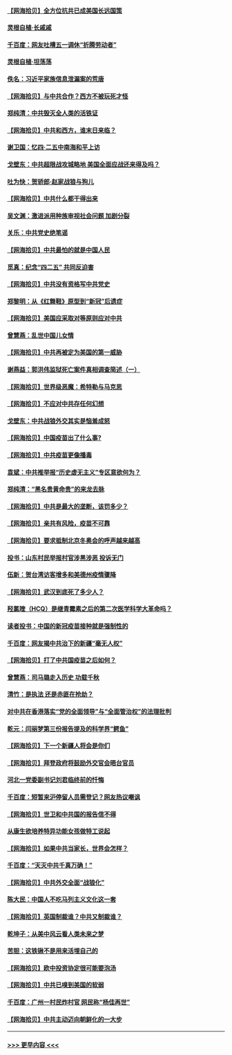 #### [【网海拾贝】全方位抗共已成美国长远国策](../pages/nsc993/n12906878.md?t=04271302) 
#### [灵根自植‧长戚戚](../pages/nsc993/n12905585.md?t=04271302) 
#### [千百度：网友吐槽五一调休“折腾劳动者”](../pages/nsc993/n12905934.md?t=04271302) 
#### [灵根自植‧坦荡荡](../pages/nsc993/n12905562.md?t=04271302) 
#### [佚名：习近平家族信息泄漏案的荒唐](../pages/nsc993/n12904705.md?t=04271302) 
#### [【网海拾贝】与中共合作？西方不被玩死才怪](../pages/nsc993/n12903873.md?t=04271302) 
#### [郑纯清：中共毁灭全人类的活铁证](../pages/nsc993/n12903785.md?t=04271302) 
#### [【网海拾贝】中共和西方，谁末日来临？](../pages/nsc993/n12903482.md?t=04271302) 
#### [谢卫国：忆四‧二五中南海和平上访](../pages/nsc993/n12902192.md?t=04271302) 
#### [戈壁东：中共超限战攻城略地 美国全面应战还来得及吗？](../pages/nsc993/n12902297.md?t=04271302) 
#### [吐为快：贺骄郎‧赵家战狼与狗儿](../pages/nsc993/n12902280.md?t=04271302) 
#### [【网海拾贝】中共什么都干得出来](../pages/nsc993/n12897500.md?t=04271302) 
#### [吴文渊：激进派用种族审视社会问题 加剧分裂](../pages/nsc993/n12893881.md?t=04271302) 
#### [关乐：中共党史绝笔谣](../pages/nsc993/n12897270.md?t=04271302) 
#### [【网海拾贝】中共最怕的就是中国人民](../pages/nsc993/n12894705.md?t=04271302) 
#### [觅真：纪念“四二五” 共同反迫害](../pages/nsc993/n12894553.md?t=04271302) 
#### [【网海拾贝】中共没有资格写中共党史](../pages/nsc993/n12892231.md?t=04271302) 
#### [郑黎明：从《红舞鞋》原型到“新冠”后遗症](../pages/nsc993/n12890469.md?t=04271302) 
#### [【网海拾贝】美国应采取对等原则应对中共](../pages/nsc993/n12889176.md?t=04271302) 
#### [曾慧燕：乱世中国儿女情](../pages/nsc993/n12887931.md?t=04271302) 
#### [【网海拾贝】中共再被定为美国的第一威胁](../pages/nsc993/n12887580.md?t=04271302) 
#### [谢燕益：郭洪伟监狱死亡案件真相调查简述（一）](../pages/nsc993/n12885648.md?t=04271302) 
#### [【网海拾贝】世界级恶魔：希特勒与马克思](../pages/nsc993/n12884062.md?t=04271302) 
#### [【网海拾贝】不应对中共存任何幻想](../pages/nsc993/n12881460.md?t=04271302) 
#### [戈壁东：中共战狼外交其实是恼羞成怒](../pages/nsc993/n12880392.md?t=04271302) 
#### [【网海拾贝】中国疫苗出了什么事?](../pages/nsc993/n12879124.md?t=04271302) 
#### [【网海拾贝】中共疫苗更像播毒](../pages/nsc993/n12876631.md?t=04271302) 
#### [袁斌：中共推举报“历史虚无主义”专区意欲何为？](../pages/nsc993/n12876530.md?t=04271302) 
#### [郑纯清：“黑名贵黄命贵”的来龙去脉](../pages/nsc993/n12875589.md?t=04271302) 
#### [【网海拾贝】中共是最大的垄断，该罚多少？](../pages/nsc993/n12874006.md?t=04271302) 
#### [【网海拾贝】亲共有风险，疫苗不可靠](../pages/nsc993/n12872224.md?t=04271302) 
#### [【网海拾贝】要求抵制北京冬奥会的呼声越来越高](../pages/nsc993/n12868962.md?t=04271302) 
#### [投书：山东村民举报村官涉黑涉恶 投诉无门](../pages/nsc993/n12869726.md?t=04271302) 
#### [伍新：贺台湾访客增多和美德州疫情骤降](../pages/nsc993/n12865651.md?t=04271302) 
#### [【网海拾贝】武汉到底死了多少人？](../pages/nsc993/n12863707.md?t=04271302) 
#### [羟氯喹（HCQ）是继青霉素之后的第二次医学科学大革命吗？](../pages/nsc993/n12638564.md?t=04271302) 
#### [读者投书：中国的新冠疫苗接种就是强制性的](../pages/nsc993/n12859932.md?t=04271302) 
#### [千百度：网友揭中共治下的新疆“毫无人权”](../pages/nsc993/n12858385.md?t=04271302) 
#### [【网海拾贝】打了中共国疫苗之后如何？](../pages/nsc993/n12857866.md?t=04271302) 
#### [曾慧燕：司马璐走入历史 功载千秋](../pages/nsc993/n12856996.md?t=04271302) 
#### [清竹：是执法 还是赤匪在抢劫？](../pages/nsc993/n12856952.md?t=04271302) 
#### [对中共在香港落实“党的全面领导”与“全面管治权”的法理批判](../pages/nsc993/n12856929.md?t=04271302) 
#### [乾元：闫丽梦第三份报告提及的科学界“鳄鱼”](../pages/nsc993/n12855985.md?t=04271302) 
#### [【网海拾贝】下一个新疆人将会是你们](../pages/nsc993/n12855864.md?t=04271302) 
#### [【网海拾贝】拜登政府将鼓励外交官会晤台官员](../pages/nsc993/n12853615.md?t=04271302) 
#### [河北一党委副书记刘君临终前的忏悔](../pages/nsc993/n12849420.md?t=04271302) 
#### [千百度：短暂来沪停留人员需登记？网友热议嘲讽](../pages/nsc993/n12853497.md?t=04271302) 
#### [【网海拾贝】世卫和中共国的报告信不得](../pages/nsc993/n12850902.md?t=04271302) 
#### [从康生欲培养特异功能女孩做特工说起](../pages/nsc993/n12849289.md?t=04271302) 
#### [【网海拾贝】如果中共当家长，世界会怎样？](../pages/nsc993/n12848436.md?t=04271302) 
#### [千百度：“天灭中共千真万确！”](../pages/nsc993/n12845659.md?t=04271302) 
#### [【网海拾贝】中共外交全面“战狼化”](../pages/nsc993/n12845607.md?t=04271302) 
#### [陈大民：中国人不吃马列主义文化这一套](../pages/nsc993/n12842496.md?t=04271302) 
#### [【网海拾贝】英国制裁谁？中共又制裁谁？](../pages/nsc993/n12840909.md?t=04271302) 
#### [乾坤子：从美中风云看人类未来之梦](../pages/nsc993/n12840590.md?t=04271302) 
#### [苦胆：这铁锹不是用来活埋自己的](../pages/nsc993/n12839512.md?t=04271302) 
#### [【网海拾贝】欧中投资协定很可能要泡汤](../pages/nsc993/n12835122.md?t=04271302) 
#### [【网海拾贝】中共已嗅到美国的软弱](../pages/nsc993/n12832411.md?t=04271302) 
#### [千百度：广州一村民炸村官 网民称“杨佳再世”](../pages/nsc993/n12832380.md?t=04271302) 
#### [【网海拾贝】中共主动迈向朝鲜化的一大步](../pages/nsc993/n12829887.md?t=04271302) 

----
#### [ >>> 更早内容 <<< ](../indexes/nsc993-earlier.md)
